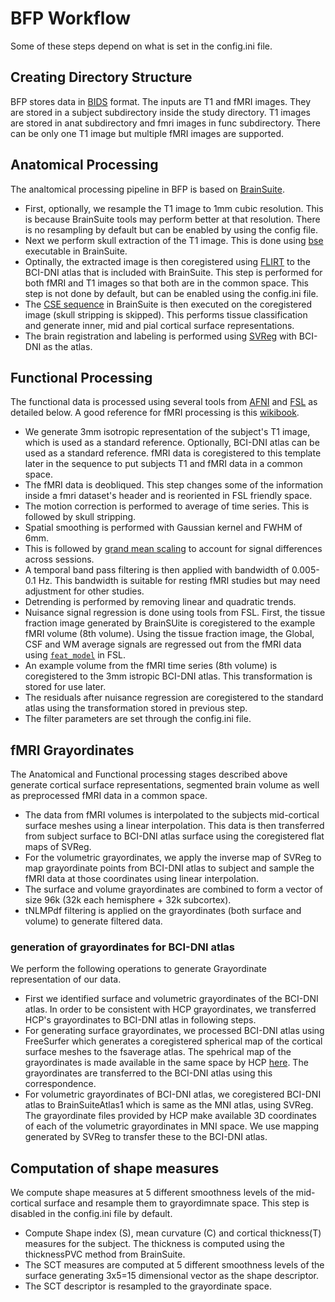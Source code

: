 # BFP Workflow

Some of these steps depend on what is set in the config.ini file.

## Creating Directory Structure
BFP stores data in [BIDS](http://bids.neuroimaging.io/) format. The inputs are T1 and fMRI images. They are stored in a subject subdirectory inside the study directory. T1 images are stored in anat subdirectory and fmri images in func subdirectory. There can be only one T1 image but multiple fMRI images are supported. 

## Anatomical Processing
The analtomical processing pipeline in BFP is based on [BrainSuite](http://brainsuite.org). 

 * First, optionally, we resample the T1 image to 1mm cubic resolution.  This is because BrainSuite tools may perform better at that resolution. There is no resampling by default but can be enabled by using the config file.
 * Next we perform skull extraction of the T1 image. This is done using [bse](http://brainsuite.org/processing/surfaceextraction/bse/) executable in BrainSuite.
 * Optinally, the extracted image is then coregistered using [FLIRT](https://fsl.fmrib.ox.ac.uk/fsl/fslwiki/FLIRT) to the BCI-DNI atlas that is included with BrainSuite. This step is performed for both fMRI and T1 images so that both are in the common space. This step is not done by default, but can be enabled using the config.ini file.
 * The [CSE sequence](http://brainsuite.org/processing/surfaceextraction/) in BrainSuite is then executed on the coregistered image (skull stripping is skipped). This performs tissue classification and generate inner, mid and pial cortical surface representations.
 * The brain registration and labeling is performed using [SVReg](http://brainsuite.org/processing/svreg/) with BCI-DNI as the atlas.

## Functional Processing
The functional data is processed using several tools from [AFNI](https://afni.nimh.nih.gov/) and [FSL](https://fsl.fmrib.ox.ac.uk/fsl/fslwiki) as detailed below. A good reference for fMRI processing is this [wikibook](https://en.wikibooks.org/wiki/Neuroimaging_Data_Processing#Functional_MRI).

 * We generate 3mm isotropic representation of the subject's T1 image, which is used as a standard reference. Optionally, BCI-DNI atlas can be used as a standard reference. fMRI data is coregistered to this template later in the sequence to put subjects T1 and fMRI data in a common space.
 * The fMRI data is deobliqued. This step changes some of the information inside a fmri dataset's header and is reoriented in FSL friendly space. 
 * The motion correction is performed to average of time series. This is followed by skull stripping.
 * Spatial smoothing is performed with Gaussian kernel and FWHM of 6mm.
 * This is followed by [grand mean scaling](http://dbic.dartmouth.edu/wiki/index.php/Global_Scaling) to account for signal differences across sessions.
 * A temporal band pass filtering is then applied with bandwidth of 0.005-0.1 Hz. This bandwidth is suitable for resting fMRI studies but may need adjustment for other studies.
 * Detrending is performed by removing linear and quadratic trends.
 * Nuisance signal regression is done using tools from FSL. First, the tissue fraction image generated by BrainSUite is coregistered to the example fMRI volume (8th volume). Using the tissue fraction image, the Global, CSF and WM average signals are regressed out from the fMRI data using [`feat_model`](https://fsl.fmrib.ox.ac.uk/fsl/fslwiki/FEAT/UserGuide) in FSL.
 * An example volume from the fMRI time series (8th volume) is coregistered to the 3mm istropic BCI-DNI atlas. This transformation is stored for use later.
 * The residuals after nuisance regression are coregistered to the standard atlas using the transformation stored in previous step.
 * The filter parameters are set through the config.ini file.

## fMRI Grayordinates
The Anatomical and Functional processing stages described above generate cortical surface representations, segmented brain volume as well as preprocessed fMRI data in a common space. 

 * The data from fMRI volumes is interpolated to the subjects mid-cortical surface meshes using a linear interpolation. This data is then transferred from subject surface to BCI-DNI atlas surface using the coregistered flat maps of SVReg.
 * For the volumetric grayordinates, we apply the inverse map of SVReg to map grayordinate points from BCI-DNI atlas to subject and sample the fMRI data at those coordinates using linear interpolation. 
 * The surface and volume grayordinates are combined to form a vector of size 96k (32k each hemisphere + 32k subcortex).
 * tNLMPdf filtering is applied on the grayordinates (both surface and volume) to generate filtered data.  

### generation of grayordinates for BCI-DNI atlas
We perform the following operations to generate Grayordinate representation of our data.

 * First we identified surface and volumetric grayordinates of the BCI-DNI atlas. In order to be consistent with HCP grayordinates, we transferred HCP's grayordinates to BCI-DNI atlas in following steps.
 * For generating surface grayordinates, we processed BCI-DNI atlas using FreeSurfer which generates a coregistered spherical map of the cortical surface meshes to the fsaverage atlas. The spehrical map of the grayordinates is made available in the same space by HCP [here](https://github.com/Washington-University/Pipelines/tree/master/global/templates/standard_mesh_atlases). The grayordinates are transferred to the BCI-DNI atlas using this correspondence.   
 * For volumetric grayordinates of BCI-DNI atlas, we coregistered BCI-DNI atlas to BrainSuiteAtlas1 which is same as the MNI atlas, using SVReg. The grayordinate files provided by HCP make available 3D coordinates of each of the volumetric grayordinates in MNI space. We use mapping generated by SVReg to transfer these to the BCI-DNI atlas. 

## Computation of shape measures
We compute shape measures at 5 different smoothness levels of the mid-cortical surface and resample them to grayordimnate space. This step is disabled in the config.ini file by default.
* Compute Shape index (S), mean curvature (C) and cortical thickness(T) measures for the subject. The thickness is computed using the thicknessPVC method from BrainSuite. 
* The SCT measures are computed at 5 different smoothness levels of the surface generating 3x5=15 dimensional vector as the shape descriptor.
* The SCT descriptor is resampled to the grayordinate space.
